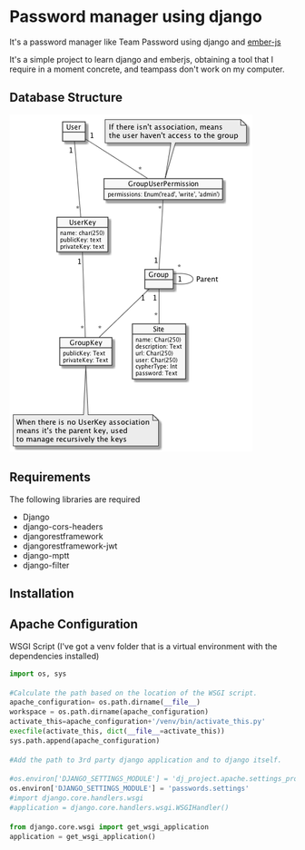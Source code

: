 # Password manager using django
It's a password manager like Team Password using django and [ember-js](https://github.com/Dracks/password-manager-emberjs)

It's a simple project to learn django and emberjs, obtaining a tool that I require in a moment concrete, and teampass 
don't work on my computer. 

## Database Structure

![Uml Data structure](https://raw.githubusercontent.com/Dracks/password-manager-django/master/doc/database.png)

## Requirements
The following libraries are required

* Django 
* django-cors-headers 
* djangorestframework 
* djangorestframework-jwt 
* django-mptt 
* django-filter
  

## Installation

## Apache Configuration

WSGI Script  (I've got a venv folder that is a virtual environment with the dependencies installed)
```python
import os, sys

#Calculate the path based on the location of the WSGI script.
apache_configuration= os.path.dirname(__file__)
workspace = os.path.dirname(apache_configuration)
activate_this=apache_configuration+'/venv/bin/activate_this.py'
execfile(activate_this, dict(__file__=activate_this))
sys.path.append(apache_configuration) 

#Add the path to 3rd party django application and to django itself.

#os.environ['DJANGO_SETTINGS_MODULE'] = 'dj_project.apache.settings_production'
os.environ['DJANGO_SETTINGS_MODULE'] = 'passwords.settings'
#import django.core.handlers.wsgi
#application = django.core.handlers.wsgi.WSGIHandler()

from django.core.wsgi import get_wsgi_application
application = get_wsgi_application()
```

